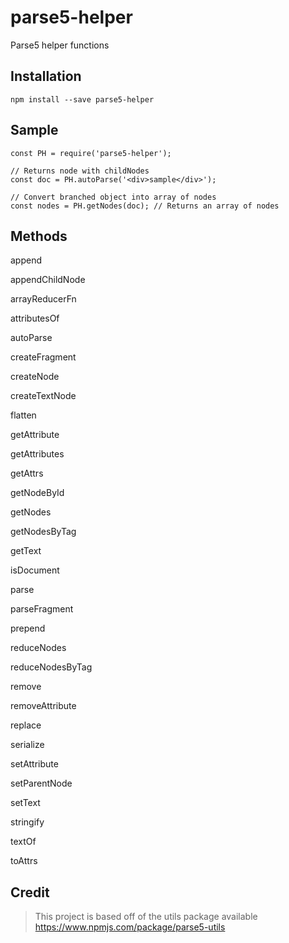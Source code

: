 # parse5-helper

Parse5 helper functions

## Installation

```
npm install --save parse5-helper
```

## Sample

```
const PH = require('parse5-helper');

// Returns node with childNodes
const doc = PH.autoParse('<div>sample</div>');

// Convert branched object into array of nodes
const nodes = PH.getNodes(doc); // Returns an array of nodes
```

## Methods

append

appendChildNode

arrayReducerFn

attributesOf

autoParse

createFragment

createNode

createTextNode

flatten

getAttribute

getAttributes

getAttrs

getNodeById

getNodes

getNodesByTag

getText

isDocument

parse

parseFragment

prepend

reduceNodes

reduceNodesByTag

remove

removeAttribute

replace

serialize

setAttribute

setParentNode

setText

stringify

textOf

toAttrs

## Credit

>This project is based off of the utils package available https://www.npmjs.com/package/parse5-utils

